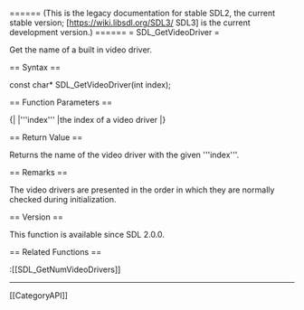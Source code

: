 ====== (This is the legacy documentation for stable SDL2, the current stable version; [https://wiki.libsdl.org/SDL3/ SDL3] is the current development version.) ======
= SDL_GetVideoDriver =

Get the name of a built in video driver.

== Syntax ==

<syntaxhighlight lang='c'>
const char* SDL_GetVideoDriver(int index);
</syntaxhighlight>

== Function Parameters ==

{|
|'''index'''
|the index of a video driver
|}

== Return Value ==

Returns the name of the video driver with the given '''index'''.

== Remarks ==

The video drivers are presented in the order in which they are normally
checked during initialization.

== Version ==

This function is available since SDL 2.0.0.

== Related Functions ==

:[[SDL_GetNumVideoDrivers]]

----
[[CategoryAPI]]


